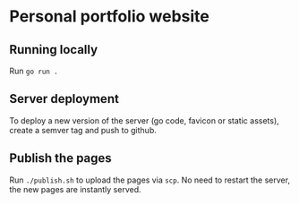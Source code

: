 # Personal portfolio website

## Running locally

Run `go run .`

## Server deployment
To deploy a new version of the server (go code, favicon or static assets), create a semver tag and push to github.

## Publish the pages
Run `./publish.sh` to upload the pages via `scp`. No need to restart the server, the new pages are instantly served.